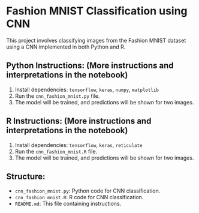 # Fashion MNIST Classification using CNN

This project involves classifying images from the Fashion MNIST dataset using a CNN implemented in both Python and R.

## Python Instructions: (More instructions and interpretations in the notebook)
1. Install dependencies: `tensorflow`, `keras`, `numpy`, `matplotlib`
2. Run the `cnn_fashion_mnist.py` file.
3. The model will be trained, and predictions will be shown for two images.

## R Instructions: (More instructions and interpretations in the notebook)
1. Install dependencies:  `tensorflow`, `keras`, `reticulate`
2. Run the `cnn_fashion_mnist.R` file.
3. The model will be trained, and predictions will be shown for two images.

## Structure:
- `cnn_fashion_mnist.py`: Python code for CNN classification.
- `cnn_fashion_mnist.R`: R code for CNN classification.
- `README.md`: This file containing instructions.
